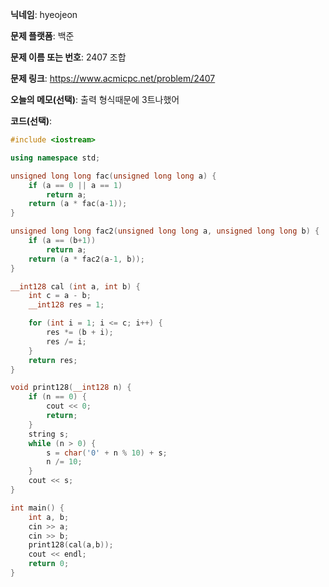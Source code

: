 **닉네임**: hyeojeon

**문제 플랫폼**: 백준

**문제 이름 또는 번호**: 2407 조합

**문제 링크**: https://www.acmicpc.net/problem/2407

**오늘의 메모(선택)**: 출력 형식때문에 3트나했어

**코드(선택)**:

```cpp
#include <iostream>

using namespace std;

unsigned long long fac(unsigned long long a) {
    if (a == 0 || a == 1)
        return a;
    return (a * fac(a-1));
}

unsigned long long fac2(unsigned long long a, unsigned long long b) {
    if (a == (b+1))
        return a;
    return (a * fac2(a-1, b));
}

__int128 cal (int a, int b) {
    int c = a - b;
    __int128 res = 1;

    for (int i = 1; i <= c; i++) {
        res *= (b + i);
        res /= i;
    }
    return res;
}

void print128(__int128 n) {
    if (n == 0) {
        cout << 0;
        return;
    }
    string s;
    while (n > 0) {
        s = char('0' + n % 10) + s;
        n /= 10;
    }
    cout << s;
}

int main() {
    int a, b;
    cin >> a;
    cin >> b;
    print128(cal(a,b));
    cout << endl;
    return 0;
}


```
